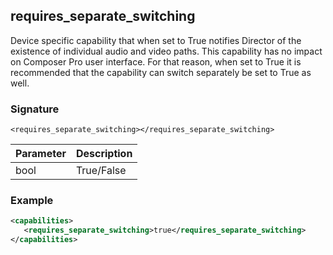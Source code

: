 ## requires\_separate\_switching

Device specific capability that when set to True notifies Director of the existence of individual audio and video paths. This capability has no impact on Composer Pro user interface. For that reason, when set to True it is recommended that the capability can switch separately be set to True as well.


### Signature

`<requires_separate_switching></requires_separate_switching>`


| Parameter | Description |
| --- | --- |
| bool | True/False |


### Example

```xml
<capabilities>
   <requires_separate_switching>true</requires_separate_switching>
</capabilities>
```
